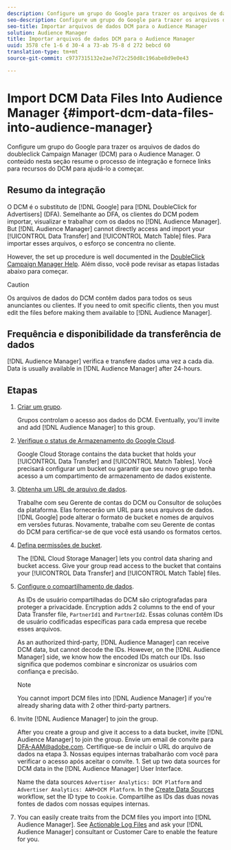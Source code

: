 ```yaml
---
description: Configure um grupo do Google para trazer os arquivos de dados do doubleclick Campaign Manager (DCM) para o Audience Manager. O conteúdo nesta seção resume o processo de integração e fornece links para recursos do DCM para ajudá-lo a começar.
seo-description: Configure um grupo do Google para trazer os arquivos de dados do doubleclick Campaign Manager (DCM) para o Audience Manager. O conteúdo nesta seção resume o processo de integração e fornece links para recursos do DCM para ajudá-lo a começar.
seo-title: Importar arquivos de dados DCM para o Audience Manager
solution: Audience Manager
title: Importar arquivos de dados DCM para o Audience Manager
uuid: 3578 cfe 1-6 d 30-4 a 73-ab 75-8 d 272 bebcd 60
translation-type: tm+mt
source-git-commit: c9737315132e2ae7d72c250d8c196abe8d9e0e43

---
```



# Import DCM Data Files Into Audience Manager {#import-dcm-data-files-into-audience-manager}

Configure um grupo do Google para trazer os arquivos de dados do doubleclick Campaign Manager (DCM) para o Audience Manager. O conteúdo nesta seção resume o processo de integração e fornece links para recursos do DCM para ajudá-lo a começar.

## Resumo da integração

O DCM é o substituto de [!DNL Google] para [!DNL DoubleClick for Advertisers] (DFA). Semelhante ao DFA, os clientes do DCM podem importar, visualizar e trabalhar com os dados no [!DNL Audience Manager]. But [!DNL Audience Manager] cannot directly access and import your [!UICONTROL Data Transfer] and [!UICONTROL Match Table] files. Para importar esses arquivos, o esforço se concentra no cliente.

However, the set up procedure is well documented in the [DoubleClick Campaign Manager Help](https://support.google.com/dcm/partner/answer/2941575?hl=en&ref_topic=6107456). Além disso, você pode revisar as etapas listadas abaixo para começar.

>[!CAUTION]
>
>Os arquivos de dados do DCM contêm dados para todos os seus anunciantes ou clientes. If you need to omit specific clients, then you must edit the files before making them available to [!DNL Audience Manager].

## Frequência e disponibilidade da transferência de dados

[!DNL Audience Manager] verifica e transfere dados uma vez a cada dia. Data is usually available in [!DNL Audience Manager] after 24-hours.

## Etapas

1. [Criar um grupo](https://support.google.com/dcm/partner/answer/3370419?hl=en&ref_topic=6107456).

   Grupos controlam o acesso aos dados do DCM. Eventually, you&#39;ll invite and add [!DNL Audience Manager] to this group.

1. [Verifique o status de Armazenamento do Google Cloud](https://support.google.com/dcm/partner/answer/3370481?hl=en&ref_topic=6107456).

   Google Cloud Storage contains the data bucket that holds your [!UICONTROL Data Transfer] and [!UICONTROL Match Tables]. Você precisará configurar um bucket ou garantir que seu novo grupo tenha acesso a um compartimento de armazenamento de dados existente.

1. [Obtenha um URL de arquivo de dados](https://support.google.com/dcm/partner/answer/3370482?hl=en&ref_topic=6107456).

   Trabalhe com seu Gerente de contas do DCM ou Consultor de soluções da plataforma. Elas fornecerão um URL para seus arquivos de dados. [!DNL Google] pode alterar o formato de bucket e nomes de arquivos em versões futuras. Novamente, trabalhe com seu Gerente de contas do DCM para certificar-se de que você está usando os formatos certos.

1. [Defina permissões de bucket](https://cloud.google.com/storage/docs/cloud-console?csw=1#_bucketpermission).

   The [!DNL Cloud Storage Manager] lets you control data sharing and bucket access. Give your group read access to the bucket that contains your [!UICONTROL Data Transfer] and [!UICONTROL Match Table] files.

1. [Configure o compartilhamento de dados](https://support.google.com/dcm/partner/answer/6206106?hl=en).

   As IDs de usuário compartilhadas do DCM são criptografadas para proteger a privacidade. Encryption adds 2 columns to the end of your Data Transfer file, `PartnerId1` and `PartnerId2`. Essas colunas contêm IDs de usuário codificadas específicas para cada empresa que recebe esses arquivos.

   As an authorized third-party, [!DNL Audience Manager] can receive DCM data, but cannot decode the IDs. However, on the [!DNL Audience Manager] side, we know how the encoded IDs match our IDs. Isso significa que podemos combinar e sincronizar os usuários com confiança e precisão.

   >[!NOTE]
   >You cannot import DCM files into [!DNL Audience Manager] if you&#39;re already sharing data with 2 other third-party partners.

1. Invite [!DNL Audience Manager] to join the group.

   After you create a group and give it access to a data bucket, invite [!DNL Audience Manager] to join the group. Envie um email de convite para DFA-AAM@adobe.com. Certifique-se de incluir o URL do arquivo de dados na etapa 3. Nossas equipes internas trabalharão com você para verificar o acesso após aceitar o convite. 1. Set up two data sources for DCM data in the [!DNL Audience Manager] User Interface.

   Name the data sources `Advertiser Analytics: DCM Platform` and `Advertiser Analytics: AAM+DCM Platform`. In the [Create Data Sources](../../../features/manage-datasources.md#create-data-source) workflow, set the ID type to `Cookie`. Compartilhe as IDs das duas novas fontes de dados com nossas equipes internas.

1. You can easily create traits from the DCM files you import into [!DNL Audience Manager]. See [Actionable Log Files](../../../integration/media-data-integration/actionable-log-files.md) and ask your [!DNL Audience Manager] consultant or Customer Care to enable the feature for you.
